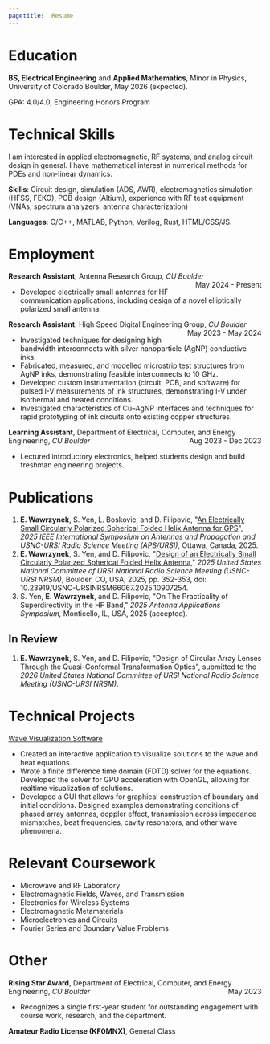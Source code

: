 ```yaml
---
pagetitle:  Resume
---
```


# Education

**BS, Electrical Engineering** and **Applied Mathematics**, Minor in Physics, University of Colorado Boulder, May 2026 (expected).
<div>GPA: 4.0/4.0, Engineering Honors Program</div>

# Technical Skills
I am interested in applied electromagnetic, RF systems, and analog circuit design in general. I have mathematical interest in numerical methods for PDEs and non-linear dynamics.

**Skills**: Circuit design, simulation (ADS, AWR), electromagnetics simulation (HFSS, FEKO), PCB design (Altium), experience with RF test equipment (VNAs, spectrum analyzers, antenna characterization)

**Languages**: C/C++, MATLAB, Python, Verilog, Rust, HTML/CSS/JS.

# Employment
**Research Assistant**, Antenna Research Group, *CU Boulder* <span style="float: right">May 2024 - Present</span>

- Developed electrically small antennas for HF communication applications, including design of a novel elliptically polarized small antenna.

**Research Assistant**, High Speed Digital Engineering Group, *CU Boulder* <span style="float: right">May 2023 - May 2024</span>

- Investigated techniques for designing high bandwidth interconnects with silver nanoparticle (AgNP) conductive inks.
- Fabricated, measured, and modelled microstrip test structures from AgNP inks, demonstrating feasible interconnects to 10 GHz.
- Developed custom instrumentation (circuit, PCB, and software) for pulsed I-V measurements of ink structures, demonstrating I-V under isothermal and heated conditions.
- Investigated characteristics of Cu–AgNP interfaces and techniques for rapid prototyping of ink circuits onto existing copper structures.

**Learning Assistant**, Department of Electrical, Computer, and Energy Engineering, *CU Boulder* <span style="float: right">Aug 2023 - Dec 2023</span>

- Lectured introductory electronics, helped students design and build freshman engineering projects.

# Publications
1. <b>E. Wawrzynek</b>, S. Yen, L. Boskovic, and D. Filipovic, "<a href="/papers/esa_helix_aps25.pdf">An Electrically Small Circularly Polarized Spherical Folded Helix Antenna for GPS</a>", <i>2025 IEEE International Symposium on Antennas and Propagation and USNC-URSI Radio Science Meeting (APS/URSI)</i>, Ottawa, Canada, 2025.
2. <b>E. Wawrzynek</b>, S. Yen, and D. Filipovic, "<a href="https://ieeexplore.ieee.org/abstract/document/10907254">Design of an Electrically Small Circularly Polarized Spherical Folded Helix Antenna</a>," <i>2025 United States National Committee of URSI National Radio Science Meeting (USNC-URSI NRSM)</i>, Boulder, CO, USA, 2025, pp. 352-353, doi: 10.23919/USNC-URSINRSM66067.2025.10907254.
3. S. Yen, <b>E. Wawrzynek</b>, and D. Filipovic, "On The Practicality of Superdirectivity in the HF Band," <i>2025 Antenna Applications Symposium,</i> Monticello, IL, USA, 2025 (accepted).

## In Review
1. <b>E. Wawrzynek</b>, S. Yen, and D. Filipovic, "Design of Circular Array Lenses Through the Quasi-Conformal Transformation Optics", submitted to the <i>2026 United States National Committee of URSI National Radio Science Meeting (USNC-URSI NRSM)</i>.

# Technical Projects

[Wave Visualization Software](/fdtd_wave_eq.html)

- Created an interactive application to visualize solutions to the wave and heat equations.
- Wrote a finite difference time domain (FDTD) solver for the equations. Developed the solver for GPU acceleration with OpenGL, allowing for realtime visualization of solutions.
- Developed a GUI that allows for graphical construction of boundary and initial conditions. Designed examples demonstrating conditions of phased array antennas, doppler effect, transmission across impedance mismatches, beat frequencies, cavity resonators, and other wave phenomena.

# Relevant Coursework

- Microwave and RF Laboratory
- Electromagnetic Fields, Waves, and Transmission
- Electronics for Wireless Systems
- Electromagnetic Metamaterials
- Microelectronics and Circuits
- Fourier Series and Boundary Value Problems

# Other
**Rising Star Award**, Department of Electrical, Computer, and Energy Engineering, *CU Boulder* <span style="float: right">May 2023</span>

- Recognizes a single first-year student for outstanding engagement with course work, research, and the
department.

**Amateur Radio License (KF0MNX)**, General Class